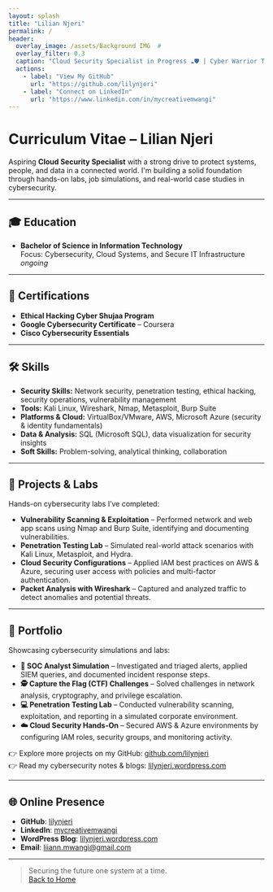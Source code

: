 ```yaml
---
layout: splash
title: "Lilian Njeri"
permalink: /
header:
  overlay_image: /assets/Background IMG  #
  overlay_filter: 0.3
  caption: "Cloud Security Specialist in Progress ☁️🛡️ | Cyber Warrior Training Mode On"
  actions:
    - label: "View My GitHub"
      url: "https://github.com/lilynjeri"
    - label: "Connect on LinkedIn"
      url: "https://www.linkedin.com/in/mycreativemwangi"
---
```


# Curriculum Vitae – Lilian Njeri  

Aspiring **Cloud Security Specialist** with a strong drive to protect systems, people, and data in a connected world. I'm building a solid foundation through hands-on labs, job simulations, and real-world case studies in cybersecurity.  

---

## 🎓 Education  

- **Bachelor of Science in Information Technology**  
  Focus: Cybersecurity, Cloud Systems, and Secure IT Infrastructure  
  *ongoing*  

---

## 📜 Certifications  

- **Ethical Hacking Cyber Shujaa Program**  
- **Google Cybersecurity Certificate** – Coursera  
- **Cisco Cybersecurity Essentials**  

---

## 🛠️ Skills  

- **Security Skills:** Network security, penetration testing, ethical hacking, security operations, vulnerability management  
- **Tools:** Kali Linux, Wireshark, Nmap, Metasploit, Burp Suite  
- **Platforms & Cloud:** VirtualBox/VMware, AWS, Microsoft Azure (security & identity fundamentals)  
- **Data & Analysis:** SQL (Microsoft SQL), data visualization for security insights  
- **Soft Skills:** Problem-solving, analytical thinking, collaboration  

---

## 🔬 Projects & Labs  

Hands-on cybersecurity labs I’ve completed:  

- **Vulnerability Scanning & Exploitation** – Performed network and web app scans using Nmap and Burp Suite, identifying and documenting vulnerabilities.  
- **Penetration Testing Lab** – Simulated real-world attack scenarios with Kali Linux, Metasploit, and Hydra.  
- **Cloud Security Configurations** – Applied IAM best practices on AWS & Azure, securing user access with policies and multi-factor authentication.  
- **Packet Analysis with Wireshark** – Captured and analyzed traffic to detect anomalies and potential threats.  

---

## 📂 Portfolio  

Showcasing cybersecurity simulations and labs:  

- **🔐 SOC Analyst Simulation** – Investigated and triaged alerts, applied SIEM queries, and documented incident response steps.  
- **🕵️ Capture the Flag (CTF) Challenges** – Solved challenges in network analysis, cryptography, and privilege escalation.  
- **💻 Penetration Testing Lab** – Conducted vulnerability scanning, exploitation, and reporting in a simulated corporate environment.  
- **☁️ Cloud Security Hands-On** – Secured AWS & Azure environments by configuring IAM roles, security groups, and monitoring activity.  

👉 Explore more projects on my GitHub: [github.com/lilynjeri](https://github.com/lilynjeri)  
👉 Read my cybersecurity notes & blogs: [lilynjeri.wordpress.com](https://lilynjeri.wordpress.com)  

---

## 🌐 Online Presence  

- **GitHub**: [lilynjeri](https://github.com/lilynjeri)  
- **LinkedIn**: [mycreativemwangi](https://www.linkedin.com/in/mycreativemwangi)  
- **WordPress Blog**: [lilynjeri.wordpress.com](https://lilynjeri.wordpress.com)  
- **Email**: liiann.mwangi@gmail.com  

---

> Securing the future one system at a time.  
[Back to Home](/)  
